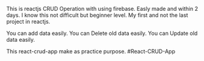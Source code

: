 This is reactjs CRUD Operation with using firebase.
Easly made and within 2 days. I know this not difficult but beginner level.
My first and not the last project in reactjs.

You can add data easily.
You can Delete old data easily.
You can Update old data easily.

This react-crud-app make as practice purpose.
#React-CRUD-App 

